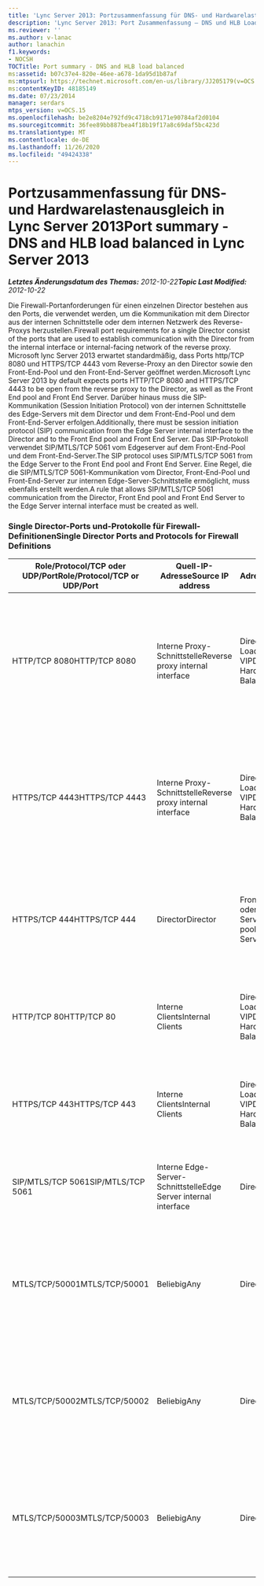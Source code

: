 ```yaml
---
title: 'Lync Server 2013: Portzusammenfassung für DNS- und Hardwarelastenausgleich'
description: 'Lync Server 2013: Port Zusammenfassung – DNS und HLB Load Balanced.'
ms.reviewer: ''
ms.author: v-lanac
author: lanachin
f1.keywords:
- NOCSH
TOCTitle: Port summary - DNS and HLB load balanced
ms:assetid: b07c37e4-820e-46ee-a678-1da95d1b87af
ms:mtpsurl: https://technet.microsoft.com/en-us/library/JJ205179(v=OCS.15)
ms:contentKeyID: 48185149
ms.date: 07/23/2014
manager: serdars
mtps_version: v=OCS.15
ms.openlocfilehash: be2e8204e792fd9c4718cb9171e90784af2d0104
ms.sourcegitcommit: 36fee89bb887bea4f18b19f17a8c69daf5bc423d
ms.translationtype: MT
ms.contentlocale: de-DE
ms.lasthandoff: 11/26/2020
ms.locfileid: "49424338"
---
```

# <a name="port-summary---dns-and-hlb-load-balanced-in-lync-server-2013"></a><span data-ttu-id="9c620-103">Portzusammenfassung für DNS- und Hardwarelastenausgleich in Lync Server 2013</span><span class="sxs-lookup"><span data-stu-id="9c620-103">Port summary - DNS and HLB load balanced in Lync Server 2013</span></span>

<div data-xmlns="http://www.w3.org/1999/xhtml">

<div class="topic" data-xmlns="http://www.w3.org/1999/xhtml" data-msxsl="urn:schemas-microsoft-com:xslt" data-cs="https://msdn.microsoft.com/">

<div data-asp="https://msdn2.microsoft.com/asp">



</div>

<div id="mainSection">

<div id="mainBody"><span data-ttu-id="9c620-104">

<span> </span></span><span class="sxs-lookup"><span data-stu-id="9c620-104">

<span> </span></span></span>

<span data-ttu-id="9c620-105">_**Letztes Änderungsdatum des Themas:** 2012-10-22_</span><span class="sxs-lookup"><span data-stu-id="9c620-105">_**Topic Last Modified:** 2012-10-22_</span></span>

<span data-ttu-id="9c620-106">Die Firewall-Portanforderungen für einen einzelnen Director bestehen aus den Ports, die verwendet werden, um die Kommunikation mit dem Director aus der internen Schnittstelle oder dem internen Netzwerk des Reverse-Proxys herzustellen.</span><span class="sxs-lookup"><span data-stu-id="9c620-106">Firewall port requirements for a single Director consist of the ports that are used to establish communication with the Director from the internal interface or internal-facing network of the reverse proxy.</span></span> <span data-ttu-id="9c620-107">Microsoft lync Server 2013 erwartet standardmäßig, dass Ports http/TCP 8080 und HTTPS/TCP 4443 vom Reverse-Proxy an den Director sowie den Front-End-Pool und den Front-End-Server geöffnet werden.</span><span class="sxs-lookup"><span data-stu-id="9c620-107">Microsoft Lync Server 2013 by default expects ports HTTP/TCP 8080 and HTTPS/TCP 4443 to be open from the reverse proxy to the Director, as well as the Front End pool and Front End Server.</span></span> <span data-ttu-id="9c620-108">Darüber hinaus muss die SIP-Kommunikation (Session Initiation Protocol) von der internen Schnittstelle des Edge-Servers mit dem Director und dem Front-End-Pool und dem Front-End-Server erfolgen.</span><span class="sxs-lookup"><span data-stu-id="9c620-108">Additionally, there must be session initiation protocol (SIP) communication from the Edge Server internal interface to the Director and to the Front End pool and Front End Server.</span></span> <span data-ttu-id="9c620-109">Das SIP-Protokoll verwendet SIP/MTLS/TCP 5061 vom Edgeserver auf dem Front-End-Pool und dem Front-End-Server.</span><span class="sxs-lookup"><span data-stu-id="9c620-109">The SIP protocol uses SIP/MTLS/TCP 5061 from the Edge Server to the Front End pool and Front End Server.</span></span> <span data-ttu-id="9c620-110">Eine Regel, die die SIP/MTLS/TCP 5061-Kommunikation vom Director, Front-End-Pool und Front-End-Server zur internen Edge-Server-Schnittstelle ermöglicht, muss ebenfalls erstellt werden.</span><span class="sxs-lookup"><span data-stu-id="9c620-110">A rule that allows SIP/MTLS/TCP 5061 communication from the Director, Front End pool and Front End Server to the Edge Server internal interface must be created as well.</span></span>

### <a name="single-director-ports-and-protocols-for-firewall-definitions"></a><span data-ttu-id="9c620-111">Single Director-Ports und-Protokolle für Firewall-Definitionen</span><span class="sxs-lookup"><span data-stu-id="9c620-111">Single Director Ports and Protocols for Firewall Definitions</span></span>

<table>
<colgroup>
<col style="width: 25%" />
<col style="width: 25%" />
<col style="width: 25%" />
<col style="width: 25%" />
</colgroup>
<thead>
<tr class="header">
<th><span data-ttu-id="9c620-112">Role/Protocol/TCP oder UDP/Port</span><span class="sxs-lookup"><span data-stu-id="9c620-112">Role/Protocol/TCP or UDP/Port</span></span></th>
<th><span data-ttu-id="9c620-113">Quell-IP-Adresse</span><span class="sxs-lookup"><span data-stu-id="9c620-113">Source IP address</span></span></th>
<th><span data-ttu-id="9c620-114">Ziel-IP-Adresse</span><span class="sxs-lookup"><span data-stu-id="9c620-114">Destination IP address</span></span></th>
<th><span data-ttu-id="9c620-115">Hinweise</span><span class="sxs-lookup"><span data-stu-id="9c620-115">Notes</span></span></th>
</tr>
</thead>
<tbody>
<tr class="odd">
<td><p><span data-ttu-id="9c620-116">HTTP/TCP 8080</span><span class="sxs-lookup"><span data-stu-id="9c620-116">HTTP/TCP 8080</span></span></p></td>
<td><p><span data-ttu-id="9c620-117">Interne Proxy-Schnittstelle</span><span class="sxs-lookup"><span data-stu-id="9c620-117">Reverse proxy internal interface</span></span></p></td>
<td><p><span data-ttu-id="9c620-118">Director Hardware Load Balancer VIP</span><span class="sxs-lookup"><span data-stu-id="9c620-118">Director Hardware Load Balancer VIP</span></span></p></td>
<td><p><span data-ttu-id="9c620-119">Zunächst von der externen Seite des Reverse-Proxys empfangen, wird die Kommunikation an den Director HLB VIP-und Front-End-Server-Webdienste gesendet.</span><span class="sxs-lookup"><span data-stu-id="9c620-119">Initially received by the external side of the reverse proxy, the communication is sent on to the Director HLB VIP and Front End Server web services.</span></span></p></td>
</tr>
<tr class="even">
<td><p><span data-ttu-id="9c620-120">HTTPS/TCP 4443</span><span class="sxs-lookup"><span data-stu-id="9c620-120">HTTPS/TCP 4443</span></span></p></td>
<td><p><span data-ttu-id="9c620-121">Interne Proxy-Schnittstelle</span><span class="sxs-lookup"><span data-stu-id="9c620-121">Reverse proxy internal interface</span></span></p></td>
<td><p><span data-ttu-id="9c620-122">Director Hardware Load Balancer VIP</span><span class="sxs-lookup"><span data-stu-id="9c620-122">Director Hardware Load Balancer VIP</span></span></p></td>
<td><p><span data-ttu-id="9c620-123">Zunächst von der externen Seite des Reverse-Proxys empfangen, wird die Kommunikation an den Director HLB VIP-und Front-End-Server-Webdienste gesendet.</span><span class="sxs-lookup"><span data-stu-id="9c620-123">Initially received by the external side of the reverse proxy, the communication is sent on to the Director HLB VIP and Front End Server web services.</span></span></p></td>
</tr>
<tr class="odd">
<td><p><span data-ttu-id="9c620-124">HTTPS/TCP 444</span><span class="sxs-lookup"><span data-stu-id="9c620-124">HTTPS/TCP 444</span></span></p></td>
<td><p><span data-ttu-id="9c620-125">Director</span><span class="sxs-lookup"><span data-stu-id="9c620-125">Director</span></span></p></td>
<td><p><span data-ttu-id="9c620-126">Front-End-Pool oder Front-End-Server</span><span class="sxs-lookup"><span data-stu-id="9c620-126">Front End pool or Front End Server</span></span></p></td>
<td><p><span data-ttu-id="9c620-127">Kommunikation zwischen Servern zwischen dem Director HLB VIP und dem Front-End-Server oder den Front-End-Servern.</span><span class="sxs-lookup"><span data-stu-id="9c620-127">Inter-server communication between the Director HLB VIP and the Front End Server or Front End Servers.</span></span></p></td>
</tr>
<tr class="even">
<td><p><span data-ttu-id="9c620-128">HTTP/TCP 80</span><span class="sxs-lookup"><span data-stu-id="9c620-128">HTTP/TCP 80</span></span></p></td>
<td><p><span data-ttu-id="9c620-129">Interne Clients</span><span class="sxs-lookup"><span data-stu-id="9c620-129">Internal Clients</span></span></p></td>
<td><p><span data-ttu-id="9c620-130">Director Hardware Load Balancer VIP</span><span class="sxs-lookup"><span data-stu-id="9c620-130">Director Hardware Load Balancer VIP</span></span></p></td>
<td><p><span data-ttu-id="9c620-131">Der Director stellt Webdienste sowohl internen als auch externen Clients zur Verfügung.</span><span class="sxs-lookup"><span data-stu-id="9c620-131">The Director provides web services to internal as well as external clients.</span></span></p></td>
</tr>
<tr class="odd">
<td><p><span data-ttu-id="9c620-132">HTTPS/TCP 443</span><span class="sxs-lookup"><span data-stu-id="9c620-132">HTTPS/TCP 443</span></span></p></td>
<td><p><span data-ttu-id="9c620-133">Interne Clients</span><span class="sxs-lookup"><span data-stu-id="9c620-133">Internal Clients</span></span></p></td>
<td><p><span data-ttu-id="9c620-134">Director Hardware Load Balancer VIP</span><span class="sxs-lookup"><span data-stu-id="9c620-134">Director Hardware Load Balancer VIP</span></span></p></td>
<td><p><span data-ttu-id="9c620-135">Der Director stellt Webdienste sowohl internen als auch externen Clients zur Verfügung.</span><span class="sxs-lookup"><span data-stu-id="9c620-135">The Director provides web services to internal as well as external clients.</span></span></p></td>
</tr>
<tr class="even">
<td><p><span data-ttu-id="9c620-136">SIP/MTLS/TCP 5061</span><span class="sxs-lookup"><span data-stu-id="9c620-136">SIP/MTLS/TCP 5061</span></span></p></td>
<td><p><span data-ttu-id="9c620-137">Interne Edge-Server-Schnittstelle</span><span class="sxs-lookup"><span data-stu-id="9c620-137">Edge Server internal interface</span></span></p></td>
<td><p><span data-ttu-id="9c620-138">Director</span><span class="sxs-lookup"><span data-stu-id="9c620-138">Director</span></span></p></td>
<td><p><span data-ttu-id="9c620-139">SIP-Kommunikation vom Edgeserver an den Director und die Front-End-Server.</span><span class="sxs-lookup"><span data-stu-id="9c620-139">SIP communication from the Edge Server to the Director, as well as the Front End Servers.</span></span></p></td>
</tr>
<tr class="odd">
<td><p><span data-ttu-id="9c620-140">MTLS/TCP/50001</span><span class="sxs-lookup"><span data-stu-id="9c620-140">MTLS/TCP/50001</span></span></p></td>
<td><p><span data-ttu-id="9c620-141">Beliebig</span><span class="sxs-lookup"><span data-stu-id="9c620-141">Any</span></span></p></td>
<td><p><span data-ttu-id="9c620-142">Director</span><span class="sxs-lookup"><span data-stu-id="9c620-142">Director</span></span></p></td>
<td><p><span data-ttu-id="9c620-143">Zentralisierte Protokollierungsdienst Controller (ClsController.exe) oder Agent (ClsAgent.exe)-Befehle und Protokollsammlung</span><span class="sxs-lookup"><span data-stu-id="9c620-143">Centralized Logging Service controller (ClsController.exe) or agent (ClsAgent.exe)commands and log collection</span></span></p></td>
</tr>
<tr class="even">
<td><p><span data-ttu-id="9c620-144">MTLS/TCP/50002</span><span class="sxs-lookup"><span data-stu-id="9c620-144">MTLS/TCP/50002</span></span></p></td>
<td><p><span data-ttu-id="9c620-145">Beliebig</span><span class="sxs-lookup"><span data-stu-id="9c620-145">Any</span></span></p></td>
<td><p><span data-ttu-id="9c620-146">Director</span><span class="sxs-lookup"><span data-stu-id="9c620-146">Director</span></span></p></td>
<td><p><span data-ttu-id="9c620-147">Zentralisierte Protokollierungsdienst Controller (ClsController.exe) oder Agent (ClsAgent.exe)-Befehle und Protokollsammlung</span><span class="sxs-lookup"><span data-stu-id="9c620-147">Centralized Logging Service controller (ClsController.exe) or agent (ClsAgent.exe)commands and log collection</span></span></p></td>
</tr>
<tr class="odd">
<td><p><span data-ttu-id="9c620-148">MTLS/TCP/50003</span><span class="sxs-lookup"><span data-stu-id="9c620-148">MTLS/TCP/50003</span></span></p></td>
<td><p><span data-ttu-id="9c620-149">Beliebig</span><span class="sxs-lookup"><span data-stu-id="9c620-149">Any</span></span></p></td>
<td><p><span data-ttu-id="9c620-150">Director</span><span class="sxs-lookup"><span data-stu-id="9c620-150">Director</span></span></p></td>
<td><p><span data-ttu-id="9c620-151">Zentralisierte Protokollierungsdienst Controller (ClsController.exe) oder Agent (ClsAgent.exe)-Befehle und Protokollsammlung</span><span class="sxs-lookup"><span data-stu-id="9c620-151">Centralized Logging Service controller (ClsController.exe) or agent (ClsAgent.exe)commands and log collection</span></span></p></td>
</tr>
</tbody>
</table><span data-ttu-id="9c620-152">


</div>

<span> </span>

</div>

</div>

</span><span class="sxs-lookup"><span data-stu-id="9c620-152">


</div>

<span> </span>

</div>

</div>

</span></span></div>


